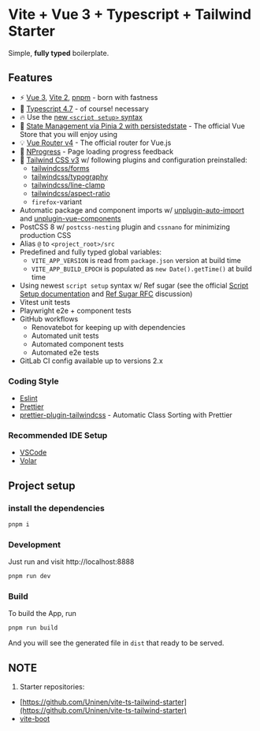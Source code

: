 # Vite + Vue 3 + Typescript + Tailwind Starter

Simple, **fully typed** boilerplate.

## Features

- ⚡️ [Vue 3](https://github.com/vuejs/vue-next), [Vite 2](https://github.com/vitejs/vite), [pnpm](https://pnpm.js.org/) - born with fastness
- 💪 [Typescript 4.7](https://www.typescriptlang.org/) - of course! necessary
- 🔥 Use the [new `<script setup>` syntax](https://github.com/vuejs/rfcs/pull/227)
- 🍍 [State Management via Pinia 2 with persistedstate](https://pinia.esm.dev/) - The official Vue Store that you will enjoy using
- 💡 [Vue Router v4](https://router.vuejs.org/zh/) - The official router for Vue.js
- 🎉 [NProgress](https://github.com/rstacruz/nprogress) - Page loading progress feedback
- 🎨 [Tailwind CSS v3](https://tailwindcss.com/docs/configuration) w/ following plugins and configuration preinstalled:
  - [tailwindcss/forms](https://github.com/tailwindlabs/tailwindcss-forms)
  - [tailwindcss/typography](https://tailwindcss.com/docs/typography-plugin)
  - [tailwindcss/line-clamp](https://github.com/tailwindlabs/tailwindcss-line-clamp)
  - [tailwindcss/aspect-ratio](https://github.com/tailwindlabs/tailwindcss-aspect-ratio)
  - `firefox`-variant
- Automatic package and component imports w/ [unplugin-auto-import](https://github.com/antfu/unplugin-auto-import) and [unplugin-vue-components](https://github.com/antfu/unplugin-vue-components)
- PostCSS 8 w/ `postcss-nesting` plugin and `cssnano` for minimizing production CSS
- Alias `@` to `<project_root>/src`
- Predefined and fully typed global variables:
  - `VITE_APP_VERSION` is read from `package.json` version at build time
  - `VITE_APP_BUILD_EPOCH` is populated as `new Date().getTime()` at build time
- Using newest `script setup` syntax w/ Ref sugar (see the official [Script Setup documentation](https://vuejs.org/api/sfc-script-setup.html) and [Ref Sugar RFC](https://github.com/vuejs/rfcs/discussions/369) discussion)
- Vitest unit tests
- Playwright e2e + component tests
- GitHub workflows
  - Renovatebot for keeping up with dependencies
  - Automated unit tests
  - Automated component tests
  - Automated e2e tests
- GitLab CI config available up to versions 2.x

### Coding Style

- [Eslint](https://eslint.org/docs/user-guide/getting-started)
- [Prettier](https://prettier.io/docs/en/install.html)
- [prettier-plugin-tailwindcss](https://tailwindcss.com/blog/automatic-class-sorting-with-prettier) - Automatic Class Sorting with Prettier

### Recommended IDE Setup

- [VSCode](https://code.visualstudio.com/)
- [Volar](https://marketplace.visualstudio.com/items?itemName=johnsoncodehk.volar)

## Project setup

### install the dependencies

```bash
pnpm i
```

### Development

Just run and visit http://localhost:8888

```bash
pnpm run dev
```

### Build

To build the App, run

```bash
pnpm run build
```

And you will see the generated file in `dist` that ready to be served.

## NOTE

1. Starter repositories:

- [https://github.com/Uninen/vite-ts-tailwind-starter](https://github.com/Uninen/vite-ts-tailwind-starter)
- [vite-boot](https://github.com/kirklin/vite-boot)
